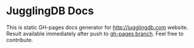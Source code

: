 # JugglingDB Docs

This is static GH-pages docs generator for http://jugglingdb.com website. Result available immediately after push to [gh-pages branch](https://github.com/jugglingdb/docs/blob/gh-pages). Feel free to contribute.
